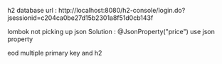 h2 database url : 
http://localhost:8080/h2-console/login.do?jsessionid=c204ca0be27d15b2301a8f51d0cb143f


lombok not picking up json
Solution : @JsonProperty("price") use json property


eod multiple primary key and h2
